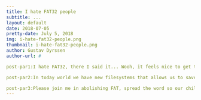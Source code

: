 ```yaml
---
title: I hate FAT32 people 
subtitle: ...
layout: default 
date: 2018-07-05
pretty-date: July 5, 2018 
img: i-hate-fat32-people.png
thumbnail: i-hate-fat32-people.png
author: Gustav Dyrssen 
author-url: #

post-par1:I hate FAT32, there I said it... Wooh, it feels nice to get that off my chest. Before you judge me let me explain my opinion with one simple statement. In the world of filsystems, not all of them are created equal. FAT32 is not a good filsystem period. Why on Earth does the SD association continue to make FAT the recommended file system for SDcards? FAT32 (and FAT16) can't even save files larger than 4GiB. *dial-up modem screeching*, whats this? The ninties are sending us an electronic mail to us. They want their shitty filesystem back.

post-par2:In today world we have new filesystems that allows us to save larger files. Features like journaling gives us better corruption resistant memorys. Things like this are standard in modern filesystems. Yet you have FAT that lingers as an old horse begging to be put out of it's misery.

post-par3:Please join me in abolishing FAT, spread the word so our children may never see FAT and the horror it brings. 
---
```


